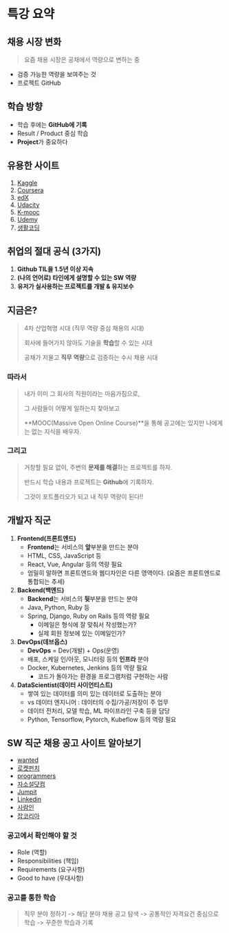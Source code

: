 # 특강 요약



## 채용 시장 변화

> 요즘 채용 시장은 공채에서 역량으로 변하는 중

- 검증 가능한 역량을 보여주는 것
- 프로젝트 GitHub



## 학습 방향

- 학습 후에는 **GitHub에 기록**
- Result / Product 중심 학습
- **Project**가 중요하다



## 유용한 사이트

1. [Kaggle](https://www.kaggle.com/)
2. [Coursera](https://ko.coursera.org)
3. [edX](https://www.edx.org)
4. [Udacity](https://www.udacity.com)
5. [K-mooc](https://www.kmooc.kr)
6. [Udemy](https://www.udemy.com/ko)
7. [생활코딩](https://opentutorials.org/course/1)



## 취업의 절대 공식 (3가지)

1. **Github TIL을 1.5년 이상 지속**
2. **(나의 언어로) 타인에게 설명할 수 있는 SW 역량**
3. **유저가 실사용하는 프로젝트를 개발 & 유지보수**



## 지금은?

> 4차 산업혁명 시대 (직무 역량 중심 채용의 시대)
>
> 회사에 들어가지 않아도 기술을 **학습**할 수 있는 시대
>
> 공채가 저물고 **직무 역량**으로 검증하는 수시 채용 시대

### 따라서

> 내가 이미 그 회사의 직원이라는 마음가짐으로,
>
> 그 사람들이 어떻게 일하는지 찾아보고
>
> **MOOC(Massive Open Online Course)**을 통해 공고에는 있지만 나에게는 없는 지식을 배우자.

### 그리고

> 거창할 필요 없이, 주변의 **문제를 해결**하는 프로젝트를 하자.
>
> 반드시 학습 내용과 프로젝트는 **Github**에 기록하자.
>
> 그것이 포트폴리오가 되고 내 직무 역량이 된다!!



## 개발자 직군

1) **Frontend(프론트엔드)**
   - **Frontend**는 서비스의 **앞**부분을 만드는 분야
   - HTML, CSS, JavaScript 등
   - React, Vue, Angular 등의 역량 필요
   - 엄밀히 말하면 프론트엔드와 웹디자인은 다른 영역이다. (요즘은 프론트엔드로 통합되는 추세)
2) **Backend(백엔드)**
   - **Backend**는 서비스의 **뒷**부분을 만드는 분야
   - Java, Python, Ruby 등
   - Spring, Django, Ruby on Rails 등의 역량 필요
     - 이메일은 형식에 잘 맞춰서 작성했는가?
     - 실제 회원 정보에 있는 이메일인가?
3) **DevOps(데브옵스)**
   - **DevOps** = Dev(개발) + Ops(운영)
   - 배포, 스케일 인/아웃, 모니터링 등의 **인프라** 분야
   - Docker, Kubernetes, Jenkins 등의 역량 필요
     - 코드가 돌아가는 환경을 프로그램처럼 구현하는 사람
4) **DataScientist(데이터 사이언티스트)**
   - 쌓여 있는 데이터를 의미 있는 데이터로 도출하는 분야
   - vs 데이터 엔지니어 : 데이터의 수집/가공/저장이 주 업무
   - 데이터 전처리, 모델 학습, ML 파이프라인 구축 등을 담당
   - Python, Tensorflow, Pytorch, Kubeflow 등의 역량 필요



## SW 직군 채용 공고 사이트 알아보기

- [wanted](https://www.wanted.co.kr/)
- [로켓펀치](https://www.rocketpunch.com/)
- [programmers](https://programmers.co.kr/)
- [자소설닷컴](https://jasoseol.com/)
- [Jumpit](https://www.jumpit.co.kr/)
- [Linkedin](https://kr.linkedin.com/)
- [사람인](https://www.saramin.co.kr/)
- [잡코리아](https://www.jobkorea.co.kr/)



### 공고에서 확인해야 할 것

- Role (역할)
- Responsibilities (책임)
- Requirements (요구사항)
- Good to have (우대사항)



### 공고를 통한 학습 

> 직무 분야 정하기 -> 해당 분야 채용 공고 탐색 -> 공통적인 자격요건 중심으로 학습 -> 꾸준한 학습과 기록



